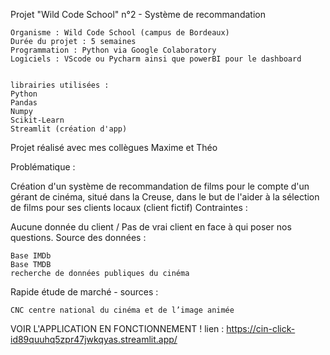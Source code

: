 Projet "Wild Code School" n°2 - Système de recommandation


    Organisme : Wild Code School (campus de Bordeaux)
    Durée du projet : 5 semaines
    Programmation : Python via Google Colaboratory
    Logiciels : VScode ou Pycharm ainsi que powerBI pour le dashboard


    librairies utilisées :
    Python
    Pandas
    Numpy
    Scikit-Learn
    Streamlit (création d'app)

    
Projet réalisé avec mes collègues Maxime et Théo


Problématique :

Création d'un système de recommandation de films pour le compte d'un gérant de cinéma, situé dans la Creuse, dans le but de l'aider à la sélection de films pour ses clients locaux (client fictif)
Contraintes :

Aucune donnée du client / Pas de vrai client en face à qui poser nos questions.
Source des données :

    Base IMDb
    Base TMDB
    recherche de données publiques du cinéma

Rapide étude de marché - sources :

    CNC centre national du cinéma et de l’image animée



VOIR L'APPLICATION EN FONCTIONNEMENT !
lien : https://cin-click-id89quuhq5zpr47jwkqyas.streamlit.app/
